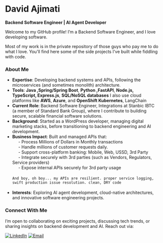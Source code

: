 # David Ajimati

**Backend Software Engineer | AI Agent Developer**

Welcome to my GitHub profile! I’m a Backend Software Engineer, and I love developing software.

Most of my work is in the private repository of those guys who pay me to do what I love.
You'll find here some of the side projects I've built while fiddling with code.


### About Me
- **Expertise**: Developing backend systems and APIs, following the microservices (and sometimes monolith) architecture.
- **Tools**: **Java ,Spring/Spring Boot**, **Python ,FastAPI**, **Node.js, TypeScript, Express.js**, **SQL/NoSQL databases**  I also use cloud platforms like **AWS**, **Azure**, and **OpenShift Kubernetes**, LangChain
- **Current Role**: Backend Software Engineer, Integrations at Stanbic IBTC (a member of Standard Bank Group), where I contribute to building secure, scalable financial software solutions.
- **Background**: Started as a WordPress developer, managing digital marketing stacks, before transitioning to backend engineering and AI development.
- **Business Impact**: Built and managed APIs that: <br>
&nbsp;&nbsp;&nbsp;&nbsp; - Process Millions of Dollars in Monthly transactions<br>
&nbsp;&nbsp;&nbsp;&nbsp; - Handle millions of customer requests daily.<br>
&nbsp;&nbsp;&nbsp;&nbsp; - Support cross-platform banking: Mobile, Web, USSD, 3rd Party<br>
&nbsp;&nbsp;&nbsp;&nbsp; - Integrate securely with 3rd parties (such as Vendors, Regulators, Service providers)<br>
&nbsp;&nbsp;&nbsp;&nbsp; - Expose internal APIs securely for 3rd party usage<br><br>
`And boy, oh boy... my APIs are resilient. proper service logging, swift production issue resolution. clean, DRY code`<br><br>
- **Interests**: Exploring AI agent development, cloud-native architectures, and innovative software engineering projects.

### Connect With Me
I’m open to collaborating on exciting projects, discussing tech trends, or sharing insights on backend development and AI. Reach out via:

[![LinkedIn](https://img.shields.io/badge/-LinkedIn-blue?style=flat&logo=Linkedin&logoColor=white)](https://www.linkedin.com/in/ajimatidavid)  [![Email](https://img.shields.io/badge/-Gmail-c14438?style=flat&logo=Gmail&logoColor=white)](mailto:eng.david.ajimati@gmail.com)




<!---
davidajimati/davidajimati is a ✨ special ✨ repository because its `README.md` (this file) appears on your GitHub profile. Backend
You can click the Preview link to take a look at your changes.
--->
